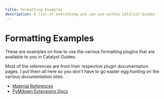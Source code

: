 ```yaml
---
title: Formatting Examples
description: A list of everything you can use within Catalyst Guides
---
```


# Formatting Examples

These are examples on how to use the various formatting plugins that are available to you in Catalyst Guides.

Most of the references are from their respective plugin documentation pages. I put them all here so you don't have to go easter egg hunting on the various documentation sites.

- [Material References](https://squidfunk.github.io/mkdocs-material/reference/)
- [PyMdown Extensions Docs](https://facelessuser.github.io/pymdown-extensions/extensions/arithmatex/)

